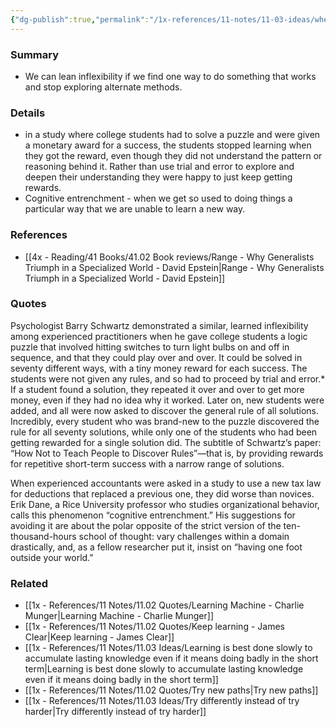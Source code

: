 ```yaml
---
{"dg-publish":true,"permalink":"/1x-references/11-notes/11-03-ideas/when-we-get-used-to-doing-things-a-particular-way-it-is-harder-to-learn-something-new/","title":"When we get used to doing things a particular way, it is harder to learn something new","created":"2024-02-14T20:18:20.570+03:00","updated":"2024-02-14T20:18:20.570+03:00"}
---
```



### Summary
- We can lean inflexibility if we find one way to do something that works and stop exploring alternate methods.

### Details
- in a study where college students had to solve a puzzle and were given a monetary award for a success, the students stopped learning when they got the reward, even though they did not understand the pattern or reasoning behind it. Rather than use trial and error to explore and deepen their understanding they were happy to just keep getting rewards.
- Cognitive entrenchment - when we get so used to doing things a particular way that we are unable to learn a new way.

### References
- [[4x - Reading/41 Books/41.02 Book reviews/Range - Why Generalists Triumph in a Specialized World - David Epstein\|Range - Why Generalists Triumph in a Specialized World - David Epstein]]

### Quotes
Psychologist Barry Schwartz demonstrated a similar, learned inflexibility among experienced practitioners when he gave college students a logic puzzle that involved hitting switches to turn light bulbs on and off in sequence, and that they could play over and over. It could be solved in seventy different ways, with a tiny money reward for each success. The students were not given any rules, and so had to proceed by trial and error.* If a student found a solution, they repeated it over and over to get more money, even if they had no idea why it worked. Later on, new students were added, and all were now asked to discover the general rule of all solutions. Incredibly, every student who was brand-new to the puzzle discovered the rule for all seventy solutions, while only one of the students who had been getting rewarded for a single solution did. The subtitle of Schwartz’s paper: “How Not to Teach People to Discover Rules”—that is, by providing rewards for repetitive short-term success with a narrow range of solutions.

When experienced accountants were asked in a study to use a new tax law for deductions that replaced a previous one, they did worse than novices. Erik Dane, a Rice University professor who studies organizational behavior, calls this phenomenon “cognitive entrenchment.” His suggestions for avoiding it are about the polar opposite of the strict version of the ten-thousand-hours school of thought: vary challenges within a domain drastically, and, as a fellow researcher put it, insist on “having one foot outside your world.”

### Related
- [[1x - References/11 Notes/11.02 Quotes/Learning Machine - Charlie Munger\|Learning Machine - Charlie Munger]]
- [[1x - References/11 Notes/11.02 Quotes/Keep learning - James Clear\|Keep learning - James Clear]]
- [[1x - References/11 Notes/11.03 Ideas/Learning is best done slowly to accumulate lasting knowledge even if it means doing badly in the short term\|Learning is best done slowly to accumulate lasting knowledge even if it means doing badly in the short term]]
- [[1x - References/11 Notes/11.02 Quotes/Try new paths\|Try new paths]]
- [[1x - References/11 Notes/11.03 Ideas/Try differently instead of try harder\|Try differently instead of try harder]]